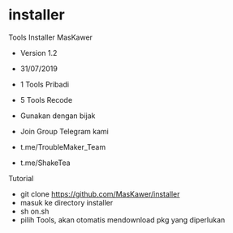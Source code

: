 # installer
Tools Installer MasKawer

- Version 1.2
- 31/07/2019
- 1 Tools Pribadi
- 5 Tools Recode

- Gunakan dengan bijak
- Join Group Telegram kami

- t.me/TroubleMaker_Team
- t.me/ShakeTea

Tutorial
- git clone https://github.com/MasKawer/installer
- masuk ke directory installer
- sh on.sh
- pilih Tools, akan otomatis mendownload pkg yang diperlukan
